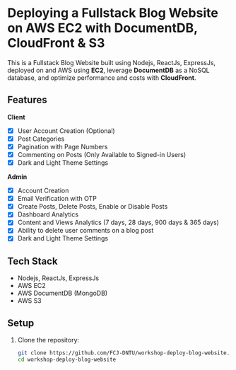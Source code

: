 # Deploying a Fullstack Blog Website on AWS EC2 with DocumentDB, CloudFront & S3

This is a Fullstack Blog Website built using Nodejs, ReactJs, ExpressJs, deployed on and AWS using **EC2**, leverage **DocumentDB** as a NoSQL database, and optimize performance and costs with **CloudFront**.

## Features 
**Client**
  - [x] User Account Creation (Optional)
  - [x] Post Categories
  - [x] Pagination with Page Numbers
  - [x] Commenting on Posts (Only Available to Signed-in Users)
  - [x] Dark and Light Theme Settings

**Admin**
  - [x] Account Creation
  - [x] Email Verification with OTP
  - [x] Create Posts, Delete Posts, Enable or Disable Posts
  - [x] Dashboard Analytics
  - [x] Content and Views Analytics (7 days, 28 days, 900 days & 365 days)
  - [x] Ability to delete user comments on a blog post
  - [x] Dark and Light Theme Settings

## Tech Stack
- Nodejs, ReactJs, ExpressJs
- AWS EC2
- AWS DocumentDB (MongoDB)
- AWS S3

## Setup

1. Clone the repository:
   ```bash
   git clone https://github.com/FCJ-DNTU/workshop-deploy-blog-website.git
   cd workshop-deploy-blog-website
   ```
